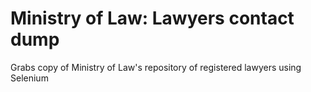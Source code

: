 # Ministry of Law: Lawyers contact dump
Grabs copy of Ministry of Law's repository of registered lawyers using Selenium
